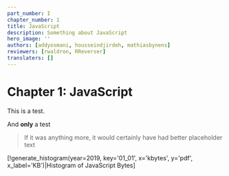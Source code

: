 ```yaml
---
part_number: I
chapter_number: 1
title: JavaScript
description: Something about JavaScript
hero_image: ''
authors: [addyosmani, housseindjirdeh, mathiasbynens]
reviewers: [rwaldron, RReverser]
translaters: []
---
```


# Chapter 1: JavaScript

This is a test.

And **only** a test

> If it was anything more, it would certainly have had better placeholder text

[!generate_histogram(year=2019, key='01_01', x='kbytes', y='pdf', x_label='KB')|Histogram of JavaScript Bytes]
